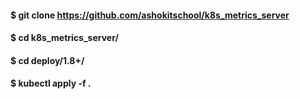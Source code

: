 #### $ git clone https://github.com/ashokitschool/k8s_metrics_server
#### $ cd k8s_metrics_server/
#### $ cd deploy/1.8+/
#### $ kubectl apply -f .
